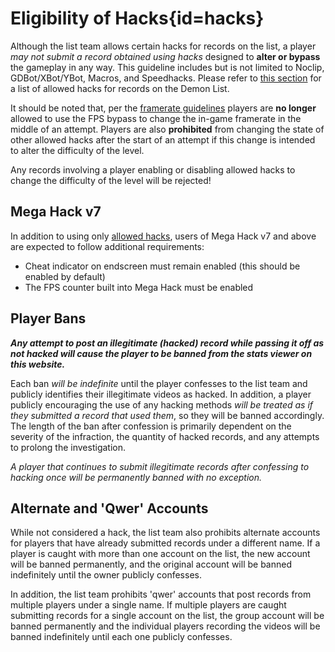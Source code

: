 <div class='panel fade js-scroll-anim' data-anim='fade'>

# Eligibility of Hacks{id=hacks}

Although the list team allows certain hacks for records on the list, a player *may not submit a record obtained using hacks* designed to __alter or bypass__ the gameplay in any way. This guideline includes but is not limited to Noclip, GDBot/XBot/YBot, Macros, and Speedhacks. Please refer to [this section](/guidelines/miscellaneous/#allowed-hacks) for a list of allowed hacks for records on the Demon List.

It should be noted that, per the [framerate guidelines](/guidelines/eligibility/#fps) players are **no longer** allowed to use the FPS bypass to change the in-game framerate in the middle of an attempt. Players are also **prohibited** from changing the state of other allowed hacks after the start of an attempt if this change is intended to alter the difficulty of the level. 
  
Any records involving a player enabling or disabling allowed hacks to change the difficulty of the level will be rejected!

## Mega Hack v7

In addition to using only [allowed hacks](/guidelines/miscellaneous/#allowed-hacks), users of Mega Hack v7 and above are expected to follow additional requirements:
- Cheat indicator on endscreen must remain enabled (this should be enabled by default)
- The FPS counter built into Mega Hack must be enabled

## Player Bans

***Any attempt to post an illegitimate (hacked) record while passing it off as not hacked will cause the player to be banned from the stats viewer on this website.*** 

Each ban *will be indefinite* until the player confesses to the list team and publicly identifies their illegitimate videos as hacked. In addition, a player publicly encouraging the use of any hacking methods *will be treated as if they submitted a record that used them*, so they will be banned accordingly. The length of the ban after confession is primarily dependent on the severity of the infraction, the quantity of hacked records, and any attempts to prolong the investigation. 

*A player that continues to submit illegitimate records after confessing to hacking once will be permanently banned with no exception.*

## Alternate and 'Qwer' Accounts

While not considered a hack, the list team also prohibits alternate accounts for players that have already submitted records under a different name. If a player is caught with more than one account on the list, the new account will be banned permanently, and the original account will be banned indefinitely until the owner publicly confesses.

In addition, the list team prohibits 'qwer' accounts that post records from multiple players under a single name. If multiple players are caught submitting records for a single account on the list, the group account will be banned permanently and the individual players recording the videos will be banned indefinitely until each one publicly confesses.

</div>
